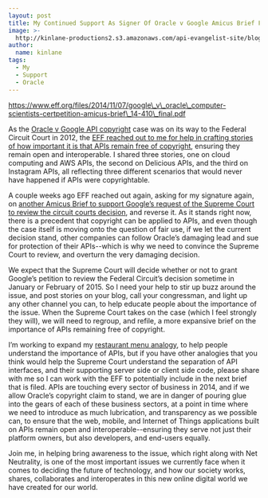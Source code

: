 ```yaml
---
layout: post
title: My Continued Support As Signer Of Oracle v Google Amicus Brief From EFF
image: >-
  http://kinlane-productions2.s3.amazonaws.com/api-evangelist-site/blog/Amicus_Brief_of_Computer_Scientists_-_SCOTUS___Electronic_Frontier_Foundation.png
author:
  name: kinlane
tags:
  - My
  - Support
  - Oracle
---
```

https://www.eff.org/files/2014/11/07/google\_v\_oracle\_computer-scientists-certpetition-amicus-brief\_14-410\_final.pdf

As the [Oracle v Google API copyright](http://en.wikipedia.org/wiki/Oracle_v._Google) case was on its way to the Federal Circuit Court in 2012, the [EFF reached out to me for help in crafting stories of how important it is that APIs remain free of copyright](http://apivoice.com/2012/05/07/us-precedent-for-api-copyright-hinges-on-oracle-v-google/), ensuring they remain open and interoperable. I shared three stories, one on cloud computing and AWS APIs, the second on Delicious APIs, and the third on Instagram APIs, all reflecting three different scenarios that would never have happened if APIs were copyrightable.

A couple weeks ago EFF reached out again, asking for my signature again, on [another Amicus Brief to support Google’s request of the Supreme Court to review the circuit courts decision](https://www.eff.org/press/releases/computer-scientists-ask-supreme-court-rule-apis-cant-be-copyrighted), and reverse it. As it stands right now, there is a precedent that copyright can be applied to APIs, and even though the case itself is moving onto the question of fair use, if we let the current decision stand, other companies can follow Oracle’s damaging lead and sue for protection of their APIs--which is why we need to convince the Supreme Court to review, and overturn the very damaging decision. 

We expect that the Supreme Court will decide whether or not to grant Google’s petition to review the Federal Circuit’s decision sometime in January or February of 2015. So I need your help to stir up buzz around the issue, and post stories on your blog, call your congressman, and light up any other channel you can, to help educate people about the importance of the issue. When the Supreme Court takes on the case (which I feel strongly they will), we will need to regroup, and refile, a more expansive brief on the importance of APIs remaining free of copyright. 

I’m working to expand my [restaurant menu analogy](http://apivoice.com/2014/05/23/restaurant-menus-as-analogy-for-api-copyright/), to help people understand the importance of APIs, but if you have other analogies that you think would help the Supreme Court understand the separation of API interfaces, and their supporting server side or client side code, please share with me so I can work with the EFF to potentially include in the next brief that is filed. APIs are touching every sector of business in 2014, and if we allow Oracle’s copyright claim to stand, we are in danger of pouring glue into the gears of each of these business sectors, at a point in time where we need to introduce as much lubrication, and transparency as we possible can, to ensure that the web, mobile, and Internet of Things applications built on APIs remain open and interoperable--ensuring they serve not just their platform owners, but also developers, and end-users equally.

Join me, in helping bring awareness to the issue, which right along with Net Neutrality, is one of the most important issues we currently face when it comes to deciding the future of technology, and how our society works, shares, collaborates and interoperates in this new online digital world we have created for our world.